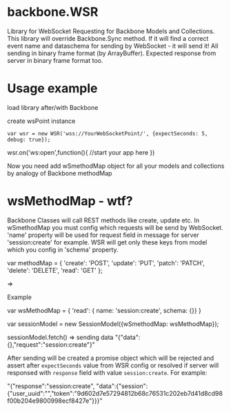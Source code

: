 # backbone.WSR
Library for WebSocket Requesting for Backbone Models and Collections.
This library will override Backbone.Sync method. If it will find a correct event name and dataschema for sending by WebSocket - it will send it!
All sending in binary frame format (by ArrayBuffer). Expected response from server in binary frame format too.

# Usage example

load library after/with Backbone

create wsPoint instance

`var wsr = new WSR('wss://YourWebSocketPoint/', {expectSeconds: 5, debug: true});`

wsr.on('ws:open',function(){
  //start your app here
})

Now you need add wSmethodMap object for all your models and collections by analogy of Backbone methodMap

# wsMethodMap - wtf?

Backbone Classes will call REST methods like create, update etc. In wSmethodMap you must config which requests will be send by WebSocket.
'name' property will be used for request field in message for server 'session:create' for example.
WSR will get only these keys from model which you config in 'schema' property.

 var methodMap = {
        'create': 'POST',
        'update': 'PUT',
        'patch': 'PATCH',
        'delete': 'DELETE',
        'read': 'GET'
    };

=>

Example

var wsMethodMap = {
     'read': { name: 'session:create', schema: {}}
}

var sessionModel = new SessionModel({wSmethodMap: wsMethodMap});

sessionModel.fetch() => sending data "{"data":{},"request":"session:create"}"

After sending will be created a promise object which will be rejected and assert after `expectSeconds` value from WSR config
or resolved if server will responsed with `response` field with value `session:create`. For example:

"{"response":"session:create", "data":{"session":{"user_uuid":"","token":"9d602d7e57294812b68c76531c202eb7d41d8cd98f00b204e9800998ecf8427e"}}}"




